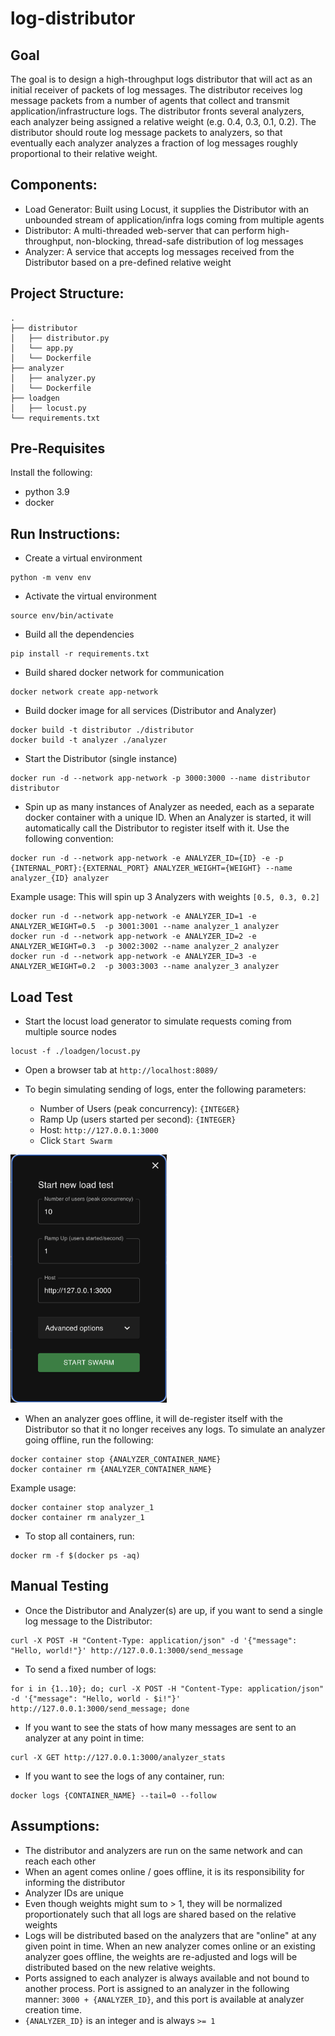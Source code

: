 # log-distributor

## Goal
The goal is to design a high-throughput logs distributor that will act as an initial receiver of packets of log messages. The distributor receives log message packets from a number of agents that collect and transmit application/infrastructure logs. The distributor fronts several analyzers, each analyzer being assigned a relative weight (e.g. 0.4, 0.3, 0.1, 0.2). The distributor should route log message packets to analyzers, so that eventually each analyzer analyzes a fraction of log messages roughly proportional to their relative weight.

## Components:
- Load Generator: Built using Locust, it supplies the Distributor with an unbounded stream of application/infra logs coming from multiple agents
- Distributor: A multi-threaded web-server that can perform high-throughput, non-blocking, thread-safe distribution of log messages
- Analyzer: A service that accepts log messages received from the Distributor based on a pre-defined relative weight

## Project Structure:
```
.
├── distributor
│   ├── distributor.py 
│   └── app.py 
│   └── Dockerfile  
├── analyzer
│   ├── analyzer.py
│   └── Dockerfile
├── loadgen
│   ├── locust.py
└── requirements.txt  
```

## Pre-Requisites
Install the following:
- python 3.9
- docker

## Run Instructions:
- Create a virtual environment
```
python -m venv env
```

- Activate the virtual environment
```
source env/bin/activate
```

- Build all the dependencies
```
pip install -r requirements.txt
```
- Build shared docker network for communication
```
docker network create app-network
```

- Build docker image for all services (Distributor and Analyzer)
```
docker build -t distributor ./distributor
docker build -t analyzer ./analyzer
```

- Start the Distributor (single instance)
```
docker run -d --network app-network -p 3000:3000 --name distributor distributor
```

- Spin up as many instances of Analyzer as needed, each as a separate docker container with a unique ID. When an Analyzer is started, it will automatically call the Distributor to register itself with it. Use the following convention:
```
docker run -d --network app-network -e ANALYZER_ID={ID} -e -p {INTERNAL_PORT}:{EXTERNAL_PORT} ANALYZER_WEIGHT={WEIGHT} --name analyzer_{ID} analyzer
```

Example usage: This will spin up 3 Analyzers with weights ```[0.5, 0.3, 0.2]```
```
docker run -d --network app-network -e ANALYZER_ID=1 -e ANALYZER_WEIGHT=0.5  -p 3001:3001 --name analyzer_1 analyzer
docker run -d --network app-network -e ANALYZER_ID=2 -e ANALYZER_WEIGHT=0.3  -p 3002:3002 --name analyzer_2 analyzer
docker run -d --network app-network -e ANALYZER_ID=3 -e ANALYZER_WEIGHT=0.2  -p 3003:3003 --name analyzer_3 analyzer
```

## Load Test

- Start the locust load generator to simulate requests coming from multiple source nodes
```
locust -f ./loadgen/locust.py
```

- Open a browser tab at ```http://localhost:8089/```

- To begin simulating sending of logs, enter the following parameters:
    - Number of Users (peak concurrency): ```{INTEGER}```
    - Ramp Up (users started per second): ```{INTEGER}```
    - Host: ```http://127.0.0.1:3000```
    - Click ```Start Swarm```

<img src="./loadgen/locust_settings.png" alt="locust settings" width="250"/>

- When an analyzer goes offline, it will de-register itself with the Distributor so that it no longer receives any logs. To simulate an analyzer going offline, run the following:
```
docker container stop {ANALYZER_CONTAINER_NAME}
docker container rm {ANALYZER_CONTAINER_NAME}
```

 Example usage:
```
docker container stop analyzer_1
docker container rm analyzer_1
```

- To stop all containers, run:
```
docker rm -f $(docker ps -aq)
```

## Manual Testing
- Once the Distributor and Analyzer(s) are up, if you want to send a single log message to the Distributor:
```
curl -X POST -H "Content-Type: application/json" -d '{"message": "Hello, world!"}' http://127.0.0.1:3000/send_message
```
- To send a fixed number of logs:
```
for i in {1..10}; do; curl -X POST -H "Content-Type: application/json" -d '{"message": "Hello, world - $i!"}' http://127.0.0.1:3000/send_message; done
```
- If you want to see the stats of how many messages are sent to an analyzer at any point in time:
```
curl -X GET http://127.0.0.1:3000/analyzer_stats
```
- If you want to see the logs of any container, run:
```
docker logs {CONTAINER_NAME} --tail=0 --follow
```

## Assumptions:
- The distributor and analyzers are run on the same network and can reach each other
- When an agent comes online / goes offline, it is its responsibility for informing the distributor
- Analyzer IDs are unique
- Even though weights might sum to > 1, they will be normalized proportionately such that all logs are shared based on the relative weights
- Logs will be distributed based on the analyzers that are "online" at any given point in time. When an new analyzer comes online or an existing analyzer goes offline, the weights are re-adjusted and logs will be distributed based on the new relative weights.
- Ports assigned to each analyzer is always available and not bound to another process. Port is assigned to an analyzer in the following manner: ```3000 + {ANALYZER_ID}```, and this port is available at analyzer creation time.
- ```{ANALYZER_ID}``` is an integer and is always ```>= 1```
